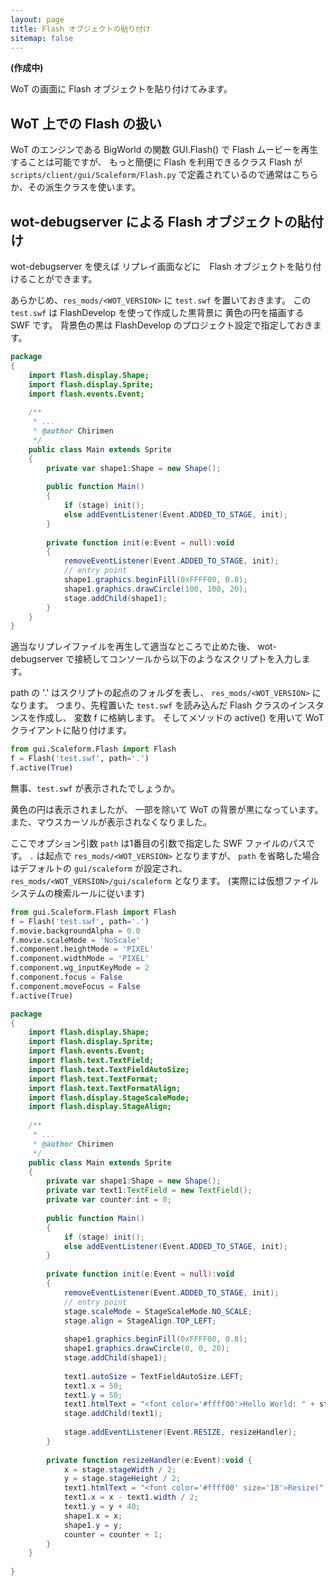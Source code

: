 ```yaml
---
layout: page
title: Flash オブジェクトの貼り付け
sitemap: false
---
```

**(作成中)**

WoT の画面に Flash オブジェクトを貼り付けてみます。

## WoT 上での Flash の扱い

WoT のエンジンである BigWorld の関数 GUI.Flash()
で Flash ムービーを再生することは可能ですが、
もっと簡便に Flash を利用できるクラス Flash が
`scripts/client/gui/Scaleform/Flash.py`
で定義されているので通常はこちらか、その派生クラスを使います。

## wot-debugserver による Flash オブジェクトの貼付け

wot-debugserver を使えば
リプレイ画面などに　Flash オブジェクトを貼り付けることができます。

あらかじめ、`res_mods/<WOT_VERSION>` に `test.swf` を置いておきます。
この `test.swf` は FlashDevelop を使って作成した黒背景に
黄色の円を描画する SWF です。
背景色の黒は FlashDevelop のプロジェクト設定で指定しておきます。

```actionscript
package
{
	import flash.display.Shape;
	import flash.display.Sprite;
	import flash.events.Event;
	
	/**
	 * ...
	 * @author Chirimen
	 */
	public class Main extends Sprite 
	{
		private var shape1:Shape = new Shape();
		
		public function Main() 
		{
			if (stage) init();
			else addEventListener(Event.ADDED_TO_STAGE, init);
		}
		
		private function init(e:Event = null):void 
		{
			removeEventListener(Event.ADDED_TO_STAGE, init);
			// entry point
			shape1.graphics.beginFill(0xFFFF00, 0.8);
			shape1.graphics.drawCircle(100, 100, 20);
			stage.addChild(shape1);
		}
	}
}
```

適当なリプレイファイルを再生して適当なところで止めた後、
wot-debugserver で接続してコンソールから以下のようなスクリプトを入力します。

path の '.' はスクリプトの起点のフォルダを表し、
`res_mods/<WOT_VERSION>`
になります。
つまり、先程置いた `test.swf` を読み込んだ Flash クラスのインスタンスを作成し、
変数 f に格納します。
そしてメソッドの active() を用いて WoT クライアントに貼り付けます。

```python
from gui.Scaleform.Flash import Flash
f = Flash('test.swf', path='.')
f.active(True)
```

無事、`test.swf` が表示されたでしょうか。

黄色の円は表示されましたが、
一部を除いて WoT の背景が黒になっています。
また、マウスカーソルが表示されなくなりました。


ここでオプション引数 `path` は1番目の引数で指定した SWF ファイルのパスです。
`.` は起点で `res_mods/<WOT_VERSION>` となりますが、
`path` を省略した場合はデフォルトの `gui/scaleform` が設定され、
`res_mods/<WOT_VERSION>/gui/scaleform` となります。
(実際には仮想ファイルシステムの検索ルールに従います)


```python
from gui.Scaleform.Flash import Flash
f = Flash('test.swf', path='.')
f.movie.backgroundAlpha = 0.0
f.movie.scaleMode = 'NoScale'
f.component.heightMode = 'PIXEL'
f.component.widthMode = 'PIXEL'
f.component.wg_inputKeyMode = 2
f.component.focus = False
f.component.moveFocus = False
f.active(True)
```

```actionscript
package
{
	import flash.display.Shape;
	import flash.display.Sprite;
	import flash.events.Event;
	import flash.text.TextField;
	import flash.text.TextFieldAutoSize;
	import flash.text.TextFormat;
	import flash.text.TextFormatAlign;
	import flash.display.StageScaleMode;
	import flash.display.StageAlign;
	
	/**
	 * ...
	 * @author Chirimen
	 */
	public class Main extends Sprite 
	{
		private var shape1:Shape = new Shape();
		private var text1:TextField = new TextField();
		private var counter:int = 0;
		
		public function Main() 
		{
			if (stage) init();
			else addEventListener(Event.ADDED_TO_STAGE, init);
		}
		
		private function init(e:Event = null):void 
		{
			removeEventListener(Event.ADDED_TO_STAGE, init);
			// entry point
			stage.scaleMode = StageScaleMode.NO_SCALE;
			stage.align = StageAlign.TOP_LEFT;
			
			shape1.graphics.beginFill(0xFFFF00, 0.8);
			shape1.graphics.drawCircle(0, 0, 20);
			stage.addChild(shape1);
			
			text1.autoSize = TextFieldAutoSize.LEFT;
			text1.x = 50;
			text1.y = 50;
			text1.htmlText = "<font color='#ffff00'>Hello World: " + stage.stageWidth + ", " + stage.stageHeight + "</font>";
			stage.addChild(text1);
			
			stage.addEventListener(Event.RESIZE, resizeHandler);
		}
		
		private function resizeHandler(e:Event):void {
			x = stage.stageWidth / 2;
			y = stage.stageHeight / 2;
			text1.htmlText = "<font color='#ffff00' size='18'>Resize(" + counter + "): " + stage.stageWidth + ", " + stage.stageHeight + "</font>";
			text1.x = x - text1.width / 2;
			text1.y = y + 40;
			shape1.x = x;
			shape1.y = y;
			counter = counter + 1;
		}
	}
	
}
```
